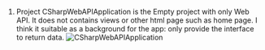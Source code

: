 1. Project CSharpWebAPIApplication is the Empty project with only Web API. It does not contains views or other html page such as home page. I think it suitable as a background for the app: only provide the interface to return data.
![CSharpWebAPIApplication](https://github.com/chenyufeng1991/NewsClient/raw/master/CSharpWebDemo/info_img/CSharpWebAPIApplication.png)